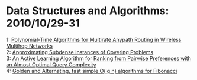 # Data Structures and Algorithms: 2010/10/29-31  
1: [Polynomial-Time Algorithms for Multirate Anypath Routing in Wireless  Multihop Networks](https://doi.org/10.48550/arXiv.1010.6166)  
2: [Approximating Subdense Instances of Covering Problems](https://doi.org/10.48550/arXiv.1011.0078)  
3: [An Active Learning Algorithm for Ranking from Pairwise Preferences with  an Almost Optimal Query Complexity](https://doi.org/10.48550/arXiv.1011.0108)  
4: [Golden and Alternating, fast simple O(lg n) algorithms for Fibonacci](https://doi.org/10.48550/arXiv.1011.0148)  